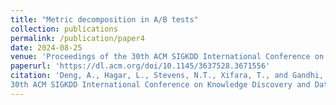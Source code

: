 ```yaml
---
title: "Metric decomposition in A/B tests"
collection: publications
permalink: /publication/paper4
date: 2024-08-25
venue: 'Proceedings of the 30th ACM SIGKDD International Conference on Knowledge Discovery and Data Mining'
paperurl: 'https://dl.acm.org/doi/10.1145/3637528.3671556'
citation: 'Deng, A., Hagar, L., Stevens, N.T., Xifara, T., and Gandhi, A.K. (2024). Metric decomposition in A/B tests. In <i>Proceedings of the
30th ACM SIGKDD International Conference on Knowledge Discovery and Data Mining</i>, 4885-4895.'
---
```



